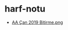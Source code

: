 # harf-notu

<!--YPackage.YGitbookIntegration-tarafından-otomatik-oluşturulmuştur-->

- [AA Çan 2019 Bitirme.png](AA%20%C3%87an%202019%20Bitirme.png)

<!--YPackage.YGitbookIntegration-tarafından-otomatik-oluşturulmuştur-->
